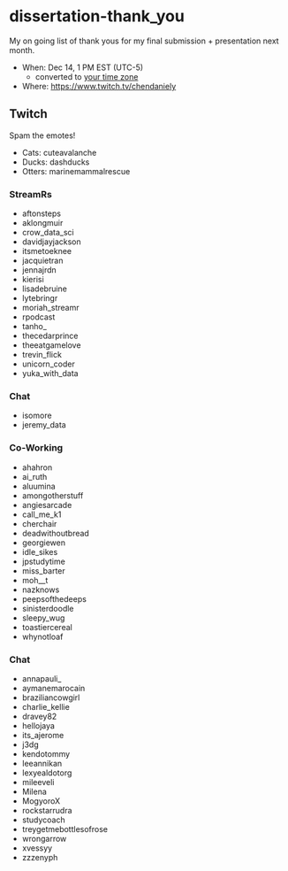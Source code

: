 # dissertation-thank_you

My on going list of thank yous for my final submission + presentation next month.

- When: Dec 14, 1 PM EST (UTC-5)
    - converted to [your time zone](https://www.timeanddate.com/worldclock/fixedtime.html?msg=Dan+Dissertation&iso=20211214T18)
- Where: https://www.twitch.tv/chendaniely

## Twitch

Spam the emotes!

- Cats: cuteavalanche
- Ducks: dashducks
- Otters: marinemammalrescue

### StreamRs

- aftonsteps
- aklongmuir
- crow_data_sci
- davidjayjackson
- itsmetoeknee
- jacquietran
- jennajrdn
- kierisi
- lisadebruine
- lytebringr
- moriah_streamr
- rpodcast
- tanho_
- thecedarprince
- theeatgamelove
- trevin_flick
- unicorn_coder
- yuka_with_data

### Chat

- isomore
- jeremy_data

### Co-Working

- ahahron
- ai_ruth
- aluumina
- amongotherstuff
- angiesarcade
- call_me_k1
- cherchair
- deadwithoutbread
- georgiewen
- idle_sikes
- jpstudytime
- miss_barter
- moh__t
- nazknows
- peepsofthedeeps
- sinisterdoodle
- sleepy_wug
- toastiercereal
- whynotloaf


### Chat

- annapauli_
- aymanemarocain
- braziliancowgirl
- charlie_kellie
- dravey82
- hellojaya
- its_ajerome
- j3dg
- kendotommy
- leeannikan
- lexyealdotorg
- mileeveli
- Milena
- MogyoroX
- rockstarrudra
- studycoach
- treygetmebottlesofrose
- wrongarrow
- xvessyy
- zzzenyph
